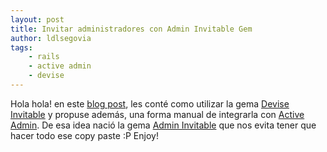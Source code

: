 ```yaml
---
layout: post
title: Invitar administradores con Admin Invitable Gem
author: ldlsegovia
tags:
    - rails
    - active admin
    - devise
---
```


Hola hola! en este [blog post](http://cb.platan.us/rails/active%20admin/devise/2015/03/18/invitar-usuarios-con-devise.html), les conté como utilizar la gema [Devise Invitable](https://github.com/scambra/devise_invitable) y propuse además, una forma manual de integrarla con [Active Admin](https://github.com/activeadmin/activeadmin). De esa idea nació la gema [Admin Invitable](https://github.com/platanus/admin-invitable) que nos evita tener que hacer todo ese copy paste :P Enjoy!
